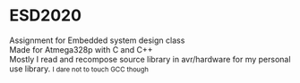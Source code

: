 # ESD2020
<bold>Assignment for Embedded system design class</bold></br>
Made for Atmega328p with C and C++</br>
Mostly I read and recompose source library in avr/hardware for my personal use library. <small>I dare not to touch GCC though</small>
